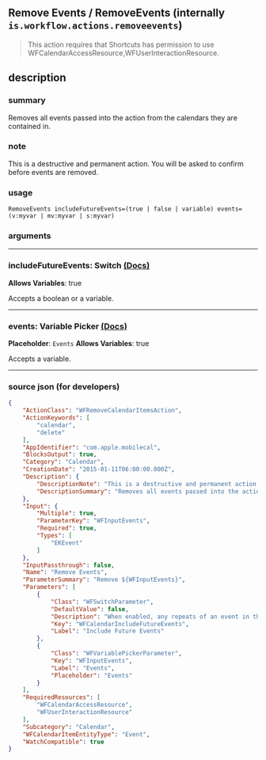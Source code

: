 
## Remove Events / RemoveEvents (internally `is.workflow.actions.removeevents`)

> This action requires that Shortcuts has permission to use WFCalendarAccessResource,WFUserInteractionResource.


## description

### summary

Removes all events passed into the action from the calendars they are contained in.


### note

This is a destructive and permanent action. You will be asked to confirm before events are removed.


### usage
```
RemoveEvents includeFutureEvents=(true | false | variable) events=(v:myvar | mv:myvar | s:myvar)
```

### arguments

---

### includeFutureEvents: Switch [(Docs)](https://pfgithub.github.io/shortcutslang/gettingstarted#switch-or-expanding-or-boolean-fields)
**Allows Variables**: true



Accepts a boolean
or a variable.

---

### events: Variable Picker [(Docs)](https://pfgithub.github.io/shortcutslang/gettingstarted#variable-picker-fields)
**Placeholder**: ```
		Events
		```
**Allows Variables**: true



Accepts a variable.

---

### source json (for developers)

```json
{
	"ActionClass": "WFRemoveCalendarItemsAction",
	"ActionKeywords": [
		"calendar",
		"delete"
	],
	"AppIdentifier": "com.apple.mobilecal",
	"BlocksOutput": true,
	"Category": "Calendar",
	"CreationDate": "2015-01-11T06:00:00.000Z",
	"Description": {
		"DescriptionNote": "This is a destructive and permanent action. You will be asked to confirm before events are removed.",
		"DescriptionSummary": "Removes all events passed into the action from the calendars they are contained in."
	},
	"Input": {
		"Multiple": true,
		"ParameterKey": "WFInputEvents",
		"Required": true,
		"Types": [
			"EKEvent"
		]
	},
	"InputPassthrough": false,
	"Name": "Remove Events",
	"ParameterSummary": "Remove ${WFInputEvents}",
	"Parameters": [
		{
			"Class": "WFSwitchParameter",
			"DefaultValue": false,
			"Description": "When enabled, any repeats of an event in the future are also removed.",
			"Key": "WFCalendarIncludeFutureEvents",
			"Label": "Include Future Events"
		},
		{
			"Class": "WFVariablePickerParameter",
			"Key": "WFInputEvents",
			"Label": "Events",
			"Placeholder": "Events"
		}
	],
	"RequiredResources": [
		"WFCalendarAccessResource",
		"WFUserInteractionResource"
	],
	"Subcategory": "Calendar",
	"WFCalendarItemEntityType": "Event",
	"WatchCompatible": true
}
```
